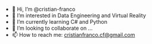 - 👋 Hi, I’m @cristian-franco
- 👀 I’m interested in Data Engineering and Virtual Reality
- 🌱 I’m currently learning C# and Python
- 💞️ I’m looking to collaborate on ...
- 📫 How to reach me: cristianfranco.cf@gmail.com

<!---
cristian-franco/cristian-franco is a ✨ special ✨ repository because its `README.md` (this file) appears on your GitHub profile.
You can click the Preview link to take a look at your changes.
--->
